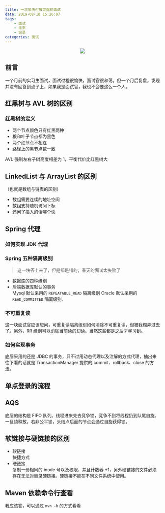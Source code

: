 ```yaml
---
title: 一次愉快但被完爆的面试
date: 2019-08-10 15:26:07
tags:
    - 面试
    - 未来
    - 记录
categories: 面试
---
```


<p align="center">
<img src="https://yiyun-1253940215.cos.ap-shanghai.myqcloud.com/20190810152950.jpeg" class="full-image"/>
</p>

## 前言
一个月前的实习生面试，面试过程很愉快，面试官很和蔼。但一个月后复盘，发现并没有回答到点子上，如果我是面试官，我也不会要这么一个人。

## 红黑树与 AVL 树的区别
### 红黑树的定义
- 两个节点颜色只有红黑两种
- 根和叶子节点都为黑色
- 两个红节点不相连
- 路径上的黑节点数一致

AVL 强制左右子树高度相差为 1，平衡代价比红黑树大

## LinkedList 与 ArrayList 的区别
（也就是数组与链表的区别）
- 数组需要连续的地址空间
- 数组支持随机访问下标
- 还问了插入的话哪个快


## Spring 代理
### 如何实现 JDK 代理
### Spring 五种隔离级别
> 这一块答上来了，但是都是错的，春天的面试太失败了

- 数据库的四种级别
- 后端数据库默认的事务  
Mysql 默认采用的 `REPEATABLE_READ` 隔离级别 Oracle 默认采用的 `READ_COMMITTED` 隔离级别.

### 不可重复读
这一块面试官应该想问，可重复读隔离级别如何消除不可重复读，但被我糊弄过去了。另外，RR 级别可以消除当前读的幻读。当然这些都是之后才学习到。

### 如何实现事务
底层采用的还是 JDBC 的事务，只不过用动态代理以及注解的方式代理，抽出来往下看的话就是 TransactionManager 提供的 commit、rollback、close 的方法。

## 单点登录的流程
## AQS
底层的结构是 FIFO 队列。线程进来先去竞争锁，竞争不到将线程扔到队尾自旋。一旦锁释放，若非公平锁，头结点后面的节点会通过自旋获得锁。

## 软链接与硬链接的区别
- 软链接  
快捷方式
- 硬链接  
复制一份相同的 inode 号以及权限，并且计数器 +1，另外硬链接的文件必须存在无法对目录硬链接。硬链接不能在不同文件系统中使用。

## Maven 依赖命令行查看
我应该答，可以通过 `mvn -h` 的方式看看